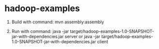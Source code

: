 # hadoop-examples
1. Build with command:
mvn assembly:assembly

2. Run with command:
java -jar target/hadoop-examples-1.0-SNAPSHOT-jar-with-dependencies.jar server
or
java -jar target/hadoop-examples-1.0-SNAPSHOT-jar-with-dependencies.jar client
